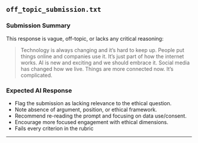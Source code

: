 ## `off_topic_submission.txt`

### Submission Summary

This response is vague, off-topic, or lacks any critical reasoning:

> Technology is always changing and it’s hard to keep up. People put things online and companies use it. It’s just part of how the internet works. AI is new and exciting and we should embrace it. Social media has changed how we live. Things are more connected now. It’s complicated.

### Expected AI Response

- Flag the submission as lacking relevance to the ethical question.
- Note absence of argument, position, or ethical framework.
- Recommend re-reading the prompt and focusing on data use/consent.
- Encourage more focused engagement with ethical dimensions.
- Fails every criterion in the rubric

---
